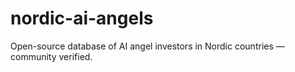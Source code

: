 # nordic-ai-angels
Open-source database of AI angel investors in Nordic countries — community verified.
